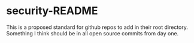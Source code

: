 # security-README
This is a proposed standard for github repos to add in their root directory. Something I think should be in all open source commits from day one.
